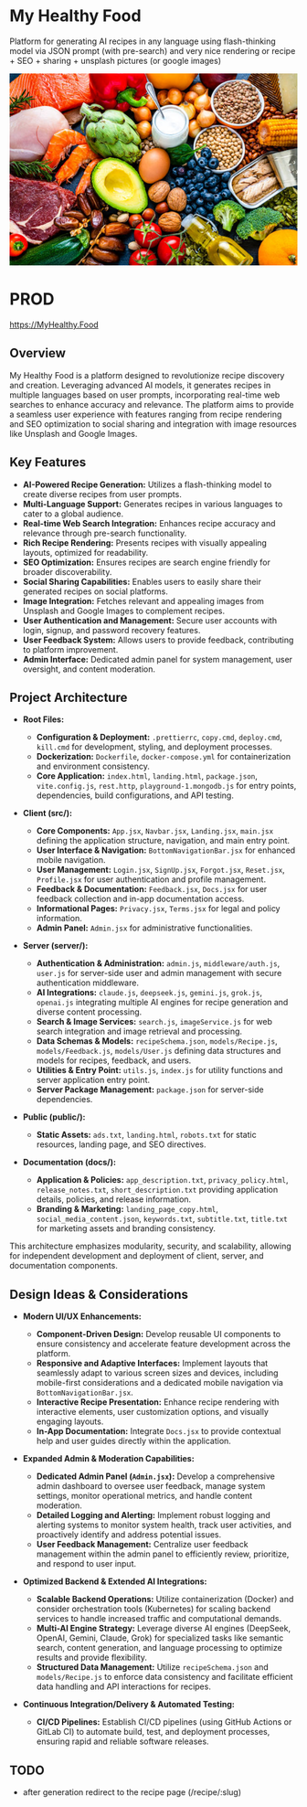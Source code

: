 # My Healthy Food

Platform for generating AI recipes in any language using flash-thinking model via JSON prompt (with
pre-search) and very nice rendering or recipe + SEO + sharing + unsplash pictures (or google images)

![alt text](public/image.jpg)

# PROD

https://MyHealthy.Food

## Overview

My Healthy Food is a platform designed to revolutionize recipe discovery and creation. Leveraging
advanced AI models, it generates recipes in multiple languages based on user prompts, incorporating
real-time web searches to enhance accuracy and relevance. The platform aims to provide a seamless
user experience with features ranging from recipe rendering and SEO optimization to social sharing
and integration with image resources like Unsplash and Google Images.

## Key Features

- **AI-Powered Recipe Generation:** Utilizes a flash-thinking model to create diverse recipes from
  user prompts.
- **Multi-Language Support:** Generates recipes in various languages to cater to a global audience.
- **Real-time Web Search Integration:** Enhances recipe accuracy and relevance through pre-search
  functionality.
- **Rich Recipe Rendering:** Presents recipes with visually appealing layouts, optimized for
  readability.
- **SEO Optimization:** Ensures recipes are search engine friendly for broader discoverability.
- **Social Sharing Capabilities:** Enables users to easily share their generated recipes on social
  platforms.
- **Image Integration:** Fetches relevant and appealing images from Unsplash and Google Images to
  complement recipes.
- **User Authentication and Management:** Secure user accounts with login, signup, and password
  recovery features.
- **User Feedback System:** Allows users to provide feedback, contributing to platform improvement.
- **Admin Interface:** Dedicated admin panel for system management, user oversight, and content
  moderation.

## Project Architecture

- **Root Files:**

    - **Configuration & Deployment:** `.prettierrc`, `copy.cmd`, `deploy.cmd`, `kill.cmd` for
      development, styling, and deployment processes.
    - **Dockerization:** `Dockerfile`, `docker-compose.yml` for containerization and environment
      consistency.
    - **Core Application:** `index.html`, `landing.html`, `package.json`, `vite.config.js`,
      `rest.http`, `playground-1.mongodb.js` for entry points, dependencies, build configurations,
      and API testing.

- **Client (src/):**

    - **Core Components:** `App.jsx`, `Navbar.jsx`, `Landing.jsx`, `main.jsx` defining the
      application structure, navigation, and main entry point.
    - **User Interface & Navigation:** `BottomNavigationBar.jsx` for enhanced mobile navigation.
    - **User Management:** `Login.jsx`, `SignUp.jsx`, `Forgot.jsx`, `Reset.jsx`, `Profile.jsx` for
      user authentication and profile management.
    - **Feedback & Documentation:** `Feedback.jsx`, `Docs.jsx` for user feedback collection and
      in-app documentation access.
    - **Informational Pages:** `Privacy.jsx`, `Terms.jsx` for legal and policy information.
    - **Admin Panel:** `Admin.jsx` for administrative functionalities.

- **Server (server/):**

    - **Authentication & Administration:** `admin.js`, `middleware/auth.js`, `user.js` for
      server-side user and admin management with secure authentication middleware.
    - **AI Integrations:** `claude.js`, `deepseek.js`, `gemini.js`, `grok.js`, `openai.js`
      integrating multiple AI engines for recipe generation and diverse content processing.
    - **Search & Image Services:** `search.js`, `imageService.js` for web search integration and
      image retrieval and processing.
    - **Data Schemas & Models:** `recipeSchema.json`, `models/Recipe.js`, `models/Feedback.js`,
      `models/User.js` defining data structures and models for recipes, feedback, and users.
    - **Utilities & Entry Point:** `utils.js`, `index.js` for utility functions and server
      application entry point.
    - **Server Package Management:** `package.json` for server-side dependencies.

- **Public (public/):**

    - **Static Assets:** `ads.txt`, `landing.html`, `robots.txt` for static resources, landing page,
      and SEO directives.

- **Documentation (docs/):**
    - **Application & Policies:** `app_description.txt`, `privacy_policy.html`, `release_notes.txt`,
      `short_description.txt` providing application details, policies, and release information.
    - **Branding & Marketing:** `landing_page_copy.html`, `social_media_content.json`,
      `keywords.txt`, `subtitle.txt`, `title.txt` for marketing assets and branding consistency.

This architecture emphasizes modularity, security, and scalability, allowing for independent
development and deployment of client, server, and documentation components.

## Design Ideas & Considerations

- **Modern UI/UX Enhancements:**

    - **Component-Driven Design:** Develop reusable UI components to ensure consistency and
      accelerate feature development across the platform.
    - **Responsive and Adaptive Interfaces:** Implement layouts that seamlessly adapt to various
      screen sizes and devices, including mobile-first considerations and a dedicated mobile
      navigation via `BottomNavigationBar.jsx`.
    - **Interactive Recipe Presentation:** Enhance recipe rendering with interactive elements, user
      customization options, and visually engaging layouts.
    - **In-App Documentation:** Integrate `Docs.jsx` to provide contextual help and user guides
      directly within the application.

- **Expanded Admin & Moderation Capabilities:**

    - **Dedicated Admin Panel (`Admin.jsx`):** Develop a comprehensive admin dashboard to oversee
      user feedback, manage system settings, monitor operational metrics, and handle content
      moderation.
    - **Detailed Logging and Alerting:** Implement robust logging and alerting systems to monitor
      system health, track user activities, and proactively identify and address potential issues.
    - **User Feedback Management:** Centralize user feedback management within the admin panel to
      efficiently review, prioritize, and respond to user input.

- **Optimized Backend & Extended AI Integrations:**

    - **Scalable Backend Operations:** Utilize containerization (Docker) and consider orchestration
      tools (Kubernetes) for scaling backend services to handle increased traffic and computational
      demands.
    - **Multi-AI Engine Strategy:** Leverage diverse AI engines (DeepSeek, OpenAI, Gemini, Claude,
      Grok) for specialized tasks like semantic search, content generation, and language processing
      to optimize results and provide flexibility.
    - **Structured Data Management:** Utilize `recipeSchema.json` and `models/Recipe.js` to enforce
      data consistency and facilitate efficient data handling and API interactions for recipes.

- **Continuous Integration/Delivery & Automated Testing:**

    - **CI/CD Pipelines:** Establish CI/CD pipelines (using GitHub Actions or GitLab CI) to automate
      build, test, and deployment processes, ensuring rapid and reliable software releases.

## TODO

- after generation redirect to the recipe page (/recipe/:slug)
